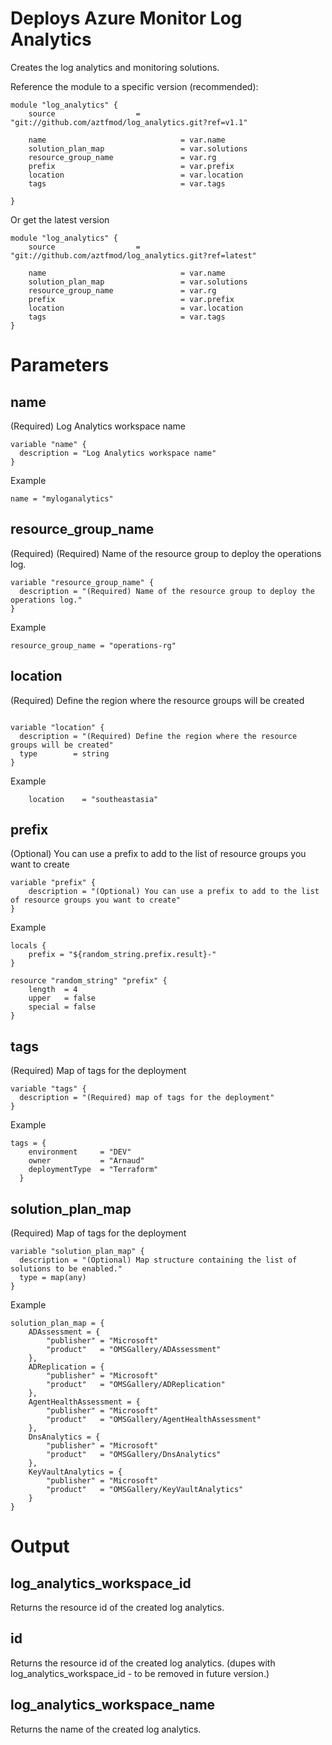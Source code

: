 # Deploys Azure Monitor Log Analytics 
Creates the log analytics and monitoring solutions. 


Reference the module to a specific version (recommended):
```
module "log_analytics" {
    source                  = "git://github.com/aztfmod/log_analytics.git?ref=v1.1"
  
    name                              = var.name
    solution_plan_map                 = var.solutions
    resource_group_name               = var.rg
    prefix                            = var.prefix
    location                          = var.location
    tags                              = var.tags
    
}
```

Or get the latest version
```
module "log_analytics" {
    source                  = "git://github.com/aztfmod/log_analytics.git?ref=latest"
  
    name                              = var.name
    solution_plan_map                 = var.solutions
    resource_group_name               = var.rg
    prefix                            = var.prefix
    location                          = var.location
    tags                              = var.tags
}
```

# Parameters

## name
(Required) Log Analytics workspace name
```
variable "name" {
  description = "Log Analytics workspace name"
}
```
Example
```
name = "myloganalytics"
```

## resource_group_name
(Required) (Required) Name of the resource group to deploy the operations log.
```
variable "resource_group_name" {
  description = "(Required) Name of the resource group to deploy the operations log."
}

```
Example
```
resource_group_name = "operations-rg"
```

## location
(Required) Define the region where the resource groups will be created
```

variable "location" {
  description = "(Required) Define the region where the resource groups will be created"
  type        = string
}
```
Example
```
    location    = "southeastasia"
```

## prefix
(Optional) You can use a prefix to add to the list of resource groups you want to create
```
variable "prefix" {
    description = "(Optional) You can use a prefix to add to the list of resource groups you want to create"
}
```
Example
```
locals {
    prefix = "${random_string.prefix.result}-"
}

resource "random_string" "prefix" {
    length  = 4
    upper   = false
    special = false
}
```

## tags
(Required) Map of tags for the deployment
```
variable "tags" {
  description = "(Required) map of tags for the deployment"
}
```
Example
```
tags = {
    environment     = "DEV"
    owner           = "Arnaud"
    deploymentType  = "Terraform"
  }
```

## solution_plan_map
(Required) Map of tags for the deployment
```
variable "solution_plan_map" {
  description = "(Optional) Map structure containing the list of solutions to be enabled."
  type = map(any)
}
```
Example
```
solution_plan_map = {
    ADAssessment = {
        "publisher" = "Microsoft"
        "product"   = "OMSGallery/ADAssessment"
    },
    ADReplication = {
        "publisher" = "Microsoft"
        "product"   = "OMSGallery/ADReplication"
    },
    AgentHealthAssessment = {
        "publisher" = "Microsoft"
        "product"   = "OMSGallery/AgentHealthAssessment"
    },
    DnsAnalytics = {
        "publisher" = "Microsoft"
        "product"   = "OMSGallery/DnsAnalytics"
    },
    KeyVaultAnalytics = {
        "publisher" = "Microsoft"
        "product"   = "OMSGallery/KeyVaultAnalytics"
    }
}

```


# Output
## log_analytics_workspace_id
Returns the resource id of the created log analytics.

## id
Returns the resource id of the created log analytics. (dupes with log_analytics_workspace_id - to be removed in future version.)


## log_analytics_workspace_name
Returns the name of the created log analytics.